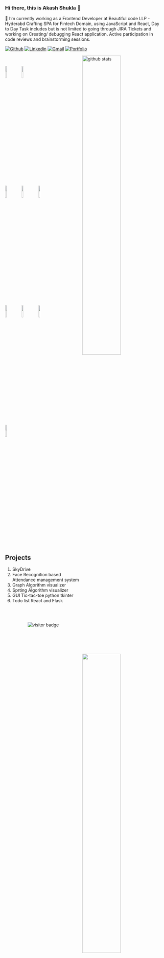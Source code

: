 ### Hi there, this is Akash Shukla 👋


🔭 I’m currently working as a Frontend Developer at Beautiful code LLP -Hyderabd
Crafting SPA for Fintech Domain, using JavaScript and React, Day to Day Task includes but is not limited to going through JIRA Tickets and working on Creating/ debugging React application. Active participation in code reviews and brainstorming sessions.<br>


[![Github](https://img.shields.io/badge/-Github-000?style=flat&logo=Github&logoColor=white)](https://github.com/AkashShukl)
  [![Linkedin](https://img.shields.io/badge/-LinkedIn-blue?style=flat&logo=Linkedin&logoColor=white)](https://www.linkedin.com/in/shuklaa884/)  [![Gmail](https://img.shields.io/badge/-Gmail-c14438?style=flat&logo=Gmail&logoColor=white)](mailto:shuklaa884@gmail.com)  [![Portfolio](https://img.shields.io/badge/Akash-Portfolio-lightgrey)](https://akash-portfolio-teal.vercel.app)


<p bgcolor="white" >
  
   <a> <img width="50%" align="right" alt="github stats" src="https://github-readme-stats.vercel.app/api?username=AkashShukl&hide=contribs,issues&show_icons=true&theme=radical&count_private=true" /></a>

  
  <!-- Your languages and tools. Be careful with the alignment. 
  You can use this sites to get logos: https://www.vectorlogo.zone or https://simpleicons.org/
  -->
   <br /> <br /> 
  <code><img width="10%" src="https://www.vectorlogo.zone/logos/reactjs/reactjs-ar21.svg"></code>
  <code><img width="10%" src="https://www.vectorlogo.zone/logos/javascript/javascript-ar21.svg"></code>
  <br />
  <code><img width="10%" src="https://www.vectorlogo.zone/logos/nodejs/nodejs-ar21.svg"></code>
  <code><img width="10%" src="https://www.vectorlogo.zone/logos/mysql/mysql-ar21.svg"></code>
  <code><img width="10%" src="https://www.vectorlogo.zone/logos/pocoo_flask/pocoo_flask-ar21.svg"></code>
  <br />
  <code><img width="10%" src="https://www.vectorlogo.zone/logos/python/python-ar21.svg"></code>
  <code><img width="10%" src="https://www.vectorlogo.zone/logos/java/java-ar21.svg"></code>
  <code><img width="10%" src="https://www.vectorlogo.zone/logos/git-scm/git-scm-ar21.svg"></code>
  <br />
  <code><img width="10%" src="https://www.vectorlogo.zone/logos/visualstudio_code/visualstudio_code-ar21.svg"></code>
                                                                                                                                                                                            
</p>
     





## Projects
<div>
  <img width="50%" align="right"  src="https://github-readme-stats.vercel.app/api/top-langs/?username=AkashShukl&langs_count=8&layout=compact&theme=radical" />

  <ol>
    <li>SkyDrive</li>
    <li>Face Recognition based Attendance management system</li>
    <li>Graph Algorithm visualizer </li>
    <li>Sprting Algorithm visualizer</li>
    <li>GUI Tic-tac-toe python tkinter</li>
    <li>Todo list React and Flask </li>
  </ol>
</div>


<!-- ## [Portfolio Website ](https://akash-portfolio-teal.vercel.app) -->
<br/><br/>


<p align='center'> <img align="center" src="https://visitor-badge.glitch.me/badge?page_id=shuklaa884-visitor-badge" alt="visitor badge"/> </p>
